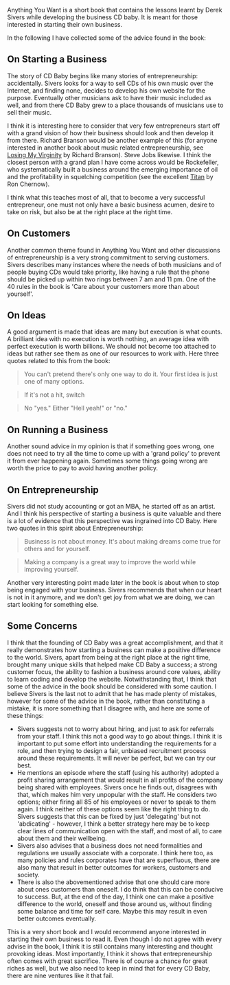 Anything You Want is a short book that contains the lessons learnt by Derek Sivers while developing the business CD baby. It is meant for those interested in starting their own business.

In the following I have collected some of the advice found in the book:

## On Starting a Business

The story of CD Baby begins like many stories of entrepreneurship: accidentally. Sivers looks for a way to sell CDs of his own music over the Internet, and finding none, decides to develop his own website for the purpose. Eventually other musicians ask to have their music included as well, and from there CD Baby grew to a place thousands of musicians use to sell their music.

I think it is interesting here to consider that very few entrepreneurs start off with a grand vision of how their business should look and then develop it from there. Richard Branson would be another example of this (for anyone interested in another book about music related entrepreneurship, see [Losing My Virginity](https://www.goodreads.com/book/show/211099.Losing_My_Virginity) by Richard Branson). Steve Jobs likewise. I think the closest person with a grand plan I have come across would be Rockefeller, who systematically built a business around the emerging importance of oil and the profitability in squelching competition (see the excellent [Titan](https://www.goodreads.com/review/show/3058875063) by Ron Chernow).

I think what this teaches most of all, that to become a very successful entrepreneur, one must not only have a basic business acumen, desire to take on risk, but also be at the right place at the right time.

## On Customers

Another common theme found in Anything You Want and other discussions of entrepreneurship is a very strong commitment to serving customers. Sivers describes many instances where the needs of both musicians and of people buying CDs would take priority, like having a rule that the phone should be picked up within two rings between 7 am and 11 pm. One of the 40 rules in the book is 'Care about your customers more than about yourself'.

## On Ideas

A good argument is made that ideas are many but execution is what counts. A brilliant idea with no execution is worth nothing, an average idea with perfect execution is worth billions. We should not become too attached to ideas but rather see them as one of our resources to work with. Here three quotes related to this from the book:

> You can't pretend there's only one way to do it. Your first idea is just one of many options.

> If it's not a hit, switch

> No "yes." Either "Hell yeah!" or "no."

## On Running a Business

Another sound advice in my opinion is that if something goes wrong, one does not need to try all the time to come up with a 'grand policy' to prevent it from ever happening again. Sometimes some things going wrong are worth the price to pay to avoid having another policy.

## On Entrepreneurship

Sivers did not study accounting or got an MBA, he started off as an artist. And I think his perspective of starting a business is quite valuable and there is a lot of evidence that this perspective was ingrained into CD Baby. Here two quotes in this spirit about Entrepreneurship:

> Business is not about money. It's about making dreams come true for others and for yourself.

> Making a company is a great way to improve the world while improving yourself.

Another very interesting point made later in the book is about when to stop being engaged with your business. Sivers recommends that when our heart is not in it anymore, and we don't get joy from what we are doing, we can start looking for something else.

## Some Concerns

I think that the founding of CD Baby was a great accomplishment, and that it really demonstrates how starting a business can make a positive difference to the world. Sivers, apart from being at the right place at the right time, brought many unique skills that helped make CD Baby a success; a strong customer focus, the ability to fashion a business around core values, ability to learn coding and develop the website. Notwithstanding that, I think that some of the advice in the book should be considered with some caution. I believe Sivers is the last not to admit that he has made plenty of mistakes, however for some of the advice in the book, rather than constituting a mistake, it is more something that I disagree with, and here are some of these things:

- Sivers suggests not to worry about hiring, and just to ask for referrals from your staff. I think this not a good way to go about things. I think it is important to put some effort into understanding the requirements for a role, and then trying to design a fair, unbiased recruitment process around these requirements. It will never be perfect, but we can try our best.
- He mentions an episode where the staff (using his authority) adopted a profit sharing arrangement that would result in all profits of the company being shared with employees. Sivers once he finds out, disagrees with that, which makes him very unpopular with the staff. He considers two options; either firing all 85 of his employees or never to speak to them again. I think neither of these options seem like the right thing to do. Sivers suggests that this can be fixed by just 'delegating' but not 'abdicating' - however, I think a better strategy here may be to keep clear lines of communication open with the staff, and most of all, to care about them and their wellbeing.
- Sivers also advises that a business does not need formalities and regulations we usually associate with a corporate. I think here too, as many policies and rules corporates have that are superfluous, there are also many that result in better outcomes for workers, customers and society. 
- There is also the abovementioned advise that one should care more about ones customers than oneself. I do think that this can be conducive to success. But, at the end of the day, I think one can make a positive difference to the world, oneself and those around us, without finding some balance and time for self care. Maybe this may result in even better outcomes eventually.

This is a very short book and I would recommend anyone interested in starting their own business to read it. Even though I do not agree with every advise in the book, I think it is still contains many interesting and thought provoking ideas. Most importantly, I think it shows that entrepreneurship often comes with great sacrifice. There is of course a chance for great riches as well, but we also need to keep in mind that for every CD Baby, there are nine ventures like it that fail.